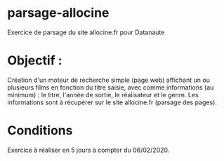 # parsage-allocine
Exercice de parsage du site allocine.fr pour Datanaute

# Objectif :
Création d'un moteur de recherche simple (page web) affichant un ou plusieurs films en fonction du titre saisie, avec comme informations (au minimum) : le titre, l'année de sortie, le réalisateur et le genre.
Les informations sont à récupérer sur le site allocine.fr (parsage des pages).

# Conditions
Exercice à réaliser en 5 jours à compter du 06/02/2020.
